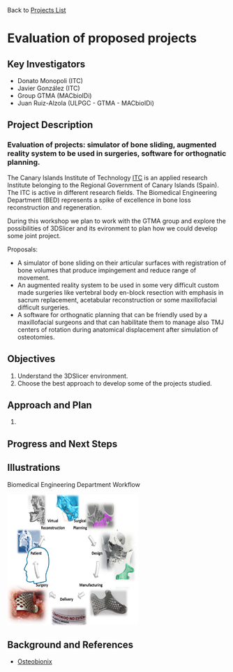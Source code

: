 Back to [Projects List](../../README.md#ProjectsList)

# Evaluation of proposed projects

## Key Investigators

- Donato Monopoli (ITC)
- Javier González (ITC)
- Group GTMA (MACbioIDi)
- Juan Ruiz-Alzola (ULPGC - GTMA - MACbioIDi)

## Project Description

### Evaluation of projects: simulator of bone sliding, augmented reality system to be used in surgeries, software for orthognatic planning.

The Canary Islands Institute of Technology [ITC](http://www.itccanarias.org/web/) is an applied research Institute belonging to
the Regional Government of Canary Islands (Spain). The ITC is active in different research fields. The Biomedical Engineering Department (BED) represents a spike of excellence in bone loss reconstruction and regeneration. 

During this workshop we plan to work with the GTMA group and explore the possibilities of 3DSlicer and its evironment to plan how we could develop some joint project.

Proposals:
+ A simulator of bone sliding on their articular surfaces with registration of bone volumes that produce impingement and reduce range of movement.
+ An augmented reality system to be used in some very difficult custom made surgeries like vertebral body en-block resection with emphasis in sacrum replacement, acetabular reconstruction or some maxillofacial difficult surgeries.
+ A software for orthognatic planning that can be friendly used by a maxillofacial surgeons and that can habilitate them to manage also TMJ centers of rotation during anatomical displacement after simulation of osteotomies.


## Objectives

1. Understand the 3DSlicer environment.
1. Choose the best approach to develop some of the projects studied.

## Approach and Plan

1. 

## Progress and Next Steps

## Illustrations

Biomedical Engineering Department Workflow

<img src="ITC_Presentation.png" width="300" height="300">

## Background and References

+ [Osteobionix](https://github.com/NA-MIC/ProjectWeek/blob/master/PW28_2018_GranCanaria/Projects/EvaluationOfProjects/presentation%20letter%20ITC.pdf)

